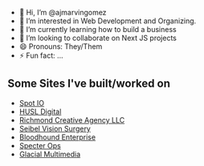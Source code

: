 - 👋 Hi, I’m @ajmarvingomez
- 👀 I’m interested in Web Development and Organizing.
- 🌱 I’m currently learning how to build a business
- 💞️ I’m looking to collaborate on Next JS projects
- 😄 Pronouns: They/Them
- ⚡ Fun fact: ...

## Some Sites I've built/worked on

- [Spot IO
](https://spot.io/)
- [HUSL Digital
](https://husldigital.com/)
- [Richmond Creative Agency LLC
](https://www.richmondcreative.agency/)
- [Seibel Vision Surgery
](https://www.vision-surgery.com/)
- [Bloodhound Enterprise
](https://bloodhoundenterprise.io/)
- [Specter Ops
](https://specterops.io/)
- [Glacial Multimedia
](https://www.glacial.com/)

<!---
ajmarvingomez/ajmarvingomez is a ✨ special ✨ repository because its `README.md` (this file) appears on your GitHub profile.
You can click the Preview link to take a look at your changes.
--->
